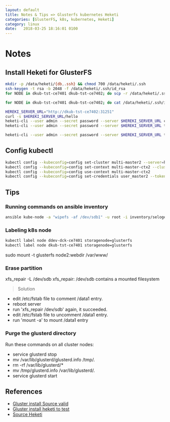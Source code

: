 ```yaml
---
layout: default
title: Notes & Tips => Glusterfs kubernetes Heketi
categories: [GlusterFS, k8s, kubernetes, Heketi]
category: linux
date:   2018-03-25 18:16:01 0100
---
```

# Notes

## Install Heketi for GlusterFS

```sh
mkdir -p /data/heketi/{db,.ssh} && chmod 700 /data/heketi/.ssh
ssh-keygen -t rsa -b 2048 -f /data/heketi/.ssh/id_rsa
for NODE in dkub-tst-ce7401 dkub-tst-ce7402; do scp -r /data/heketi/.ssh root@${NODE}:/data/heketi; done

for NODE in dkub-tst-ce7401 dkub-tst-ce7402; do cat /data/heketi/.ssh/id_rsa.pub | ssh root@${NODE} "cat >> /root/.ssh/authorized_keys"; done

HEREKI_SERVER_URL="http://dkub-tst-ce7402:31251"
curl -s $HEREKI_SERVER_URL/hello
heketi-cli --user admin --secret password --server $HEREKI_SERVER_URL cluster list
heketi-cli --user admin --secret password --server $HEREKI_SERVER_URL topology info

heketi-cli --user admin --secret password --server $HEREKI_SERVER_URL topology load --json topology.json
```

## Config kubectl

```sh
kubectl config --kubeconfig=config set-cluster multi-master2 --server=https://10.2.1.118:6443 --insecure-skip-tls-verify
kubectl config --kubeconfig=config set-context multi-master-ctx2 --cluster=multi-master2 --namespace=default
kubectl config --kubeconfig=config use-context multi-master-ctx2
kubectl config --kubeconfig=config set-credentials user_master2 --token=`token`
```

## Tips

### Running commands on ansible inventory

```sh
ansible kube-node -a "wipefs -af /dev/sdb1" -u root -i inventory/seloger-glusterfs/hosts.ini
```

### Labeling k8s node

```sh
kubectl label node ddev-dck-ce7401 storagenode=glusterfs
kubectl label node dkub-tst-ce7401 storagenode=glusterfs
```

sudo mount -t glusterfs node2:webdir  /var/www/

### Erase partition

xfs_repair -L /dev/sdb
xfs_repair: /dev/sdb contains a mounted filesystem
>Solution

* edit /etc/fstab file to comment /data1 entry.
* reboot server
* run 'xfs_repair /dev/sdb' again, it succeeded.
* edit /etc/fstab file to uncomment /data1 entry.
* run 'mount -a' to mount /data1 entry

### Purge the glusterd directory

Run these commands on all cluster nodes:

* service glusterd stop
* mv /var/lib/glusterd/glusterd.info /tmp/.
* rm -rf /var/lib/glusterd/*
* mv /tmp/glusterd.info /var/lib/glusterd/.
* service glusterd start

## References

* [Gluster install Source valid](https://github.com/kubernetes/examples/tree/master/staging/volumes/glusterfs)
* [Gluster install heketi to test](https://techdev.io/en/developer-blog/deploying-glusterfs-in-your-bare-metal-kubernetes-cluster)
* [Source Heketi](https://github.com/psyhomb/heketi)